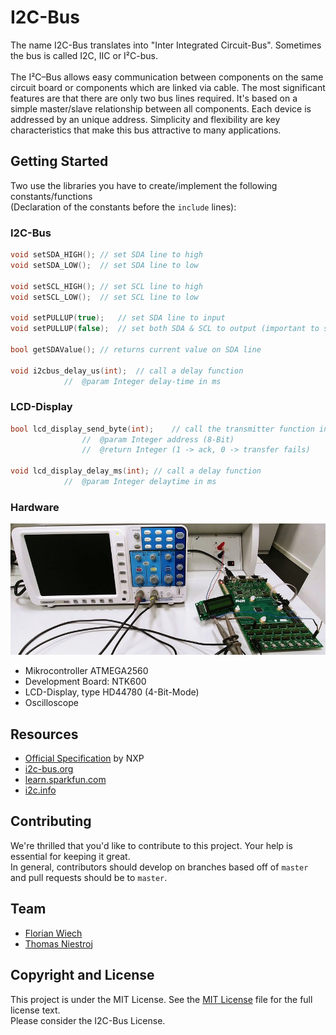 # I2C-Bus

The name I2C-Bus translates into "Inter Integrated Circuit-Bus". Sometimes the bus is called I2C, IIC or I&sup2;C-bus.
<br><br>
The I&sup2;C–Bus allows easy communication between components on the same circuit board or components which are linked via cable.
The most significant features are that there are only two bus lines required. It's based on a simple master/slave relationship between all components. Each device is addressed by an unique address.
Simplicity and flexibility are key characteristics that make this bus attractive to many applications.

## Getting Started
Two use the libraries you have to create/implement the following constants/functions<br>
(Declaration of the constants before the `include` lines):

### I2C-Bus
```c
void setSDA_HIGH();	// set SDA line to high
void setSDA_LOW();	// set SDA line to low

void setSCL_HIGH();	// set SCL line to high
void setSCL_LOW();	// set SCL line to low

void setPULLUP(true);	// set SDA line to input
void setPULLUP(false);	// set both SDA & SCL to output (important to set both!)

bool getSDAValue();	// returns current value on SDA line

void i2cbus_delay_us(int);	// call a delay function
			//	@param Integer delay-time in ms
```

### LCD-Display
```c
bool lcd_display_send_byte(int);	// call the transmitter function in here
				//	@param Integer address (8-Bit)
				//	@return Integer (1 -> ack, 0 -> transfer fails)

void lcd_display_delay_ms(int);	// call a delay function
			//	@param Integer delaytime in ms
```

### Hardware
![Hardware Setup](assets/hardware_complete.jpg)
* Mikrocontroller ATMEGA2560
* Development Board: NTK600
* LCD-Display, type HD44780 (4-Bit-Mode)
* Oscilloscope

## Resources

* [Official Specification](https://www.nxp.com/docs/en/user-guide/UM10204.pdf) by NXP
* [i2c-bus.org](https://www.i2c-bus.org/)
* [learn.sparkfun.com](https://learn.sparkfun.com/tutorials/i2c)
* [i2c.info](http://i2c.info/i2c-bus-specification)

## Contributing
We're thrilled that you'd like to contribute to this project. Your help is essential for keeping it great.<br>
In general, contributors should develop on branches based off of `master` and pull requests should be to `master`.

## Team
* [Florian Wiech](https://github.com/florianwiech)
* [Thomas Niestroj](https://github.com/Manorka)

## Copyright and License

This project is under the MIT License. See the [MIT License](LICENSE.md) file for the full license text.
<br>
Please consider the I2C-Bus License.

